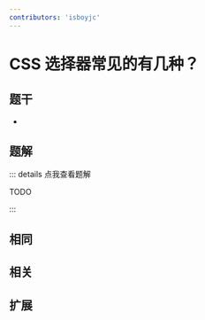 ```yaml
---
contributors: 'isboyjc'
---
```


# CSS 选择器常见的有几种？


## 题干

- 



## 题解

::: details 点我查看题解

  TODO

:::



## 相同


## 相关


## 扩展


